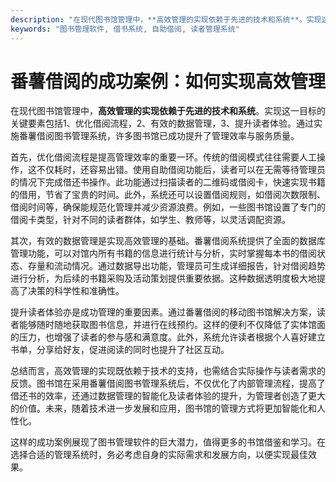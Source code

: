 ```yaml
---
description: "在现代图书馆管理中，**高效管理的实现依赖于先进的技术和系统**。实现这一目标的关键要素包括1、优化借阅流程，2、有效的数据管理，3、提升读者体验。通过实施番薯借阅图书管理系统，许多图书馆已成功提升了管理效率与服务质量。"
keywords: "图书管理软件, 借书系统, 自助借阅, 读者管理系统"
---
```

# 番薯借阅的成功案例：如何实现高效管理

在现代图书馆管理中，**高效管理的实现依赖于先进的技术和系统**。实现这一目标的关键要素包括1、优化借阅流程，2、有效的数据管理，3、提升读者体验。通过实施番薯借阅图书管理系统，许多图书馆已成功提升了管理效率与服务质量。

首先，优化借阅流程是提高管理效率的重要一环。传统的借阅模式往往需要人工操作，这不仅耗时，还容易出错。使用自助借阅功能后，读者可以在无需等待管理员的情况下完成借还书操作。此功能通过扫描读者的二维码或借阅卡，快速实现书籍的借用，节省了宝贵的时间。此外，系统还可以设置借阅规则，如借阅次数限制、借阅时间等，确保能规范化管理并减少资源浪费。例如，一些图书馆设置了专门的借阅卡类型，针对不同的读者群体，如学生、教师等，以灵活调配资源。

其次，有效的数据管理是实现高效管理的基础。番薯借阅系统提供了全面的数据库管理功能，可以对馆内所有书籍的信息进行统计与分析，实时掌握每本书的借阅状态、存量和流动情况。通过数据导出功能，管理员可生成详细报告，针对借阅趋势进行分析，为后续的书籍采购及活动策划提供重要依据。这种数据透明度极大地提高了决策的科学性和准确性。

提升读者体验亦是成功管理的重要因素。通过番薯借阅的移动图书馆解决方案，读者能够随时随地获取图书信息，并进行在线预约。这样的便利不仅降低了实体馆面的压力，也增强了读者的参与感和满意度。此外，系统允许读者根据个人喜好建立书单，分享给好友，促进阅读的同时也提升了社区互动。

总结而言，高效管理的实现既依赖于技术的支持，也需结合实际操作与读者需求的反馈。图书馆在采用番薯借阅图书管理系统后，不仅优化了内部管理流程，提高了借还书的效率，还通过数据管理的智能化及读者体验的提升，为管理者创造了更大的价值。未来，随着技术进一步发展和应用，图书馆的管理方式将更加智能化和人性化。

这样的成功案例展现了图书管理软件的巨大潜力，值得更多的书馆借鉴和学习。在选择合适的管理系统时，务必考虑自身的实际需求和发展方向，以便实现最佳效果。

